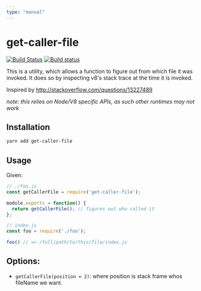 ```yaml
---
type: "manual"
---
```


# get-caller-file

[![Build Status](https://travis-ci.org/stefanpenner/get-caller-file.svg?branch=master)](https://travis-ci.org/stefanpenner/get-caller-file)
[![Build status](https://ci.appveyor.com/api/projects/status/ol2q94g1932cy14a/branch/master?svg=true)](https://ci.appveyor.com/project/embercli/get-caller-file/branch/master)

This is a utility, which allows a function to figure out from which file it was invoked. It does so by inspecting v8's stack trace at the time it is invoked.

Inspired by http://stackoverflow.com/questions/13227489

*note: this relies on Node/V8 specific APIs, as such other runtimes may not work*

## Installation

```bash
yarn add get-caller-file
```

## Usage

Given:

```js
// ./foo.js
const getCallerFile = require('get-caller-file');

module.exports = function() {
  return getCallerFile(); // figures out who called it
};
```

```js
// index.js
const foo = require('./foo');

foo() // => /full/path/to/this/file/index.js
```


## Options:

* `getCallerFile(position = 2)`: where position is stack frame whos fileName we want.
